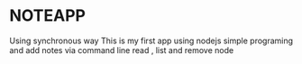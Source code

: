 # NOTEAPP
Using synchronous way 
This is my first app using nodejs simple programing and add notes via command line 
read , list and remove node
